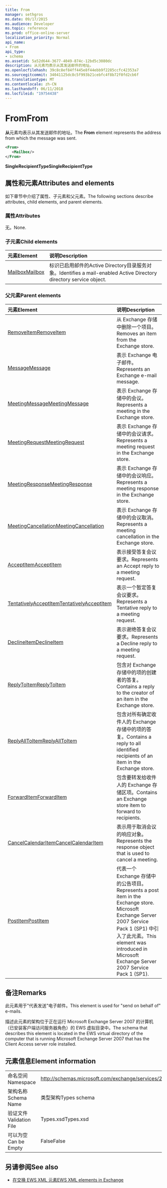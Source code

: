 ```yaml
---
title: From
manager: sethgros
ms.date: 09/17/2015
ms.audience: Developer
ms.topic: reference
ms.prod: office-online-server
localization_priority: Normal
api_name:
- From
api_type:
- schema
ms.assetid: 5a52d644-3677-4049-874c-12bd5c3080dc
description: 从元素均表示从其发送邮件的地址。
ms.openlocfilehash: 39c8c8ef84ff445e8f44ebb9f2285ccfc42353a7
ms.sourcegitcommit: 34041125dc8c5f993b21cebfc4f8b72f0fd2cb6f
ms.translationtype: MT
ms.contentlocale: zh-CN
ms.lasthandoff: 06/11/2018
ms.locfileid: "19754438"
---
```

# <a name="from"></a><span data-ttu-id="13bd5-103">From</span><span class="sxs-lookup"><span data-stu-id="13bd5-103">From</span></span>

<span data-ttu-id="13bd5-104">**从**元素均表示从其发送邮件的地址。</span><span class="sxs-lookup"><span data-stu-id="13bd5-104">The **From** element represents the address from which the message was sent.</span></span> 
  
```xml
<From>
   <Mailbox/>
</From>
```

 <span data-ttu-id="13bd5-105">**SingleRecipientType**</span><span class="sxs-lookup"><span data-stu-id="13bd5-105">**SingleRecipientType**</span></span>
## <a name="attributes-and-elements"></a><span data-ttu-id="13bd5-106">属性和元素</span><span class="sxs-lookup"><span data-stu-id="13bd5-106">Attributes and elements</span></span>

<span data-ttu-id="13bd5-107">如下章节中介绍了属性、子元素和父元素。</span><span class="sxs-lookup"><span data-stu-id="13bd5-107">The following sections describe attributes, child elements, and parent elements.</span></span>
  
### <a name="attributes"></a><span data-ttu-id="13bd5-108">属性</span><span class="sxs-lookup"><span data-stu-id="13bd5-108">Attributes</span></span>

<span data-ttu-id="13bd5-109">无。</span><span class="sxs-lookup"><span data-stu-id="13bd5-109">None.</span></span>
  
### <a name="child-elements"></a><span data-ttu-id="13bd5-110">子元素</span><span class="sxs-lookup"><span data-stu-id="13bd5-110">Child elements</span></span>

|<span data-ttu-id="13bd5-111">**元素**</span><span class="sxs-lookup"><span data-stu-id="13bd5-111">**Element**</span></span>|<span data-ttu-id="13bd5-112">**说明**</span><span class="sxs-lookup"><span data-stu-id="13bd5-112">**Description**</span></span>|
|:-----|:-----|
|[<span data-ttu-id="13bd5-113">Mailbox</span><span class="sxs-lookup"><span data-stu-id="13bd5-113">Mailbox</span></span>](mailbox.md) <br/> |<span data-ttu-id="13bd5-114">标识已启用邮件的Active Directory目录服务对象。</span><span class="sxs-lookup"><span data-stu-id="13bd5-114">Identifies a mail-enabled Active Directory directory service object.</span></span>  <br/> |
   
### <a name="parent-elements"></a><span data-ttu-id="13bd5-115">父元素</span><span class="sxs-lookup"><span data-stu-id="13bd5-115">Parent elements</span></span>

|<span data-ttu-id="13bd5-116">**元素**</span><span class="sxs-lookup"><span data-stu-id="13bd5-116">**Element**</span></span>|<span data-ttu-id="13bd5-117">**说明**</span><span class="sxs-lookup"><span data-stu-id="13bd5-117">**Description**</span></span>|
|:-----|:-----|
|[<span data-ttu-id="13bd5-118">RemoveItem</span><span class="sxs-lookup"><span data-stu-id="13bd5-118">RemoveItem</span></span>](removeitem.md) <br/> |<span data-ttu-id="13bd5-119">从 Exchange 存储中删除一个项目。</span><span class="sxs-lookup"><span data-stu-id="13bd5-119">Removes an item from the Exchange store.</span></span>  <br/> |
|[<span data-ttu-id="13bd5-120">Message</span><span class="sxs-lookup"><span data-stu-id="13bd5-120">Message</span></span>](message-ex15websvcsotherref.md) <br/> |<span data-ttu-id="13bd5-121">表示 Exchange 电子邮件。</span><span class="sxs-lookup"><span data-stu-id="13bd5-121">Represents an Exchange e-mail message.</span></span>  <br/> |
|[<span data-ttu-id="13bd5-122">MeetingMessage</span><span class="sxs-lookup"><span data-stu-id="13bd5-122">MeetingMessage</span></span>](meetingmessage.md) <br/> |<span data-ttu-id="13bd5-123">表示 Exchange 存储中的会议。</span><span class="sxs-lookup"><span data-stu-id="13bd5-123">Represents a meeting in the Exchange store.</span></span>  <br/> |
|[<span data-ttu-id="13bd5-124">MeetingRequest</span><span class="sxs-lookup"><span data-stu-id="13bd5-124">MeetingRequest</span></span>](meetingrequest.md) <br/> |<span data-ttu-id="13bd5-125">表示 Exchange 存储中的会议请求。</span><span class="sxs-lookup"><span data-stu-id="13bd5-125">Represents a meeting request in the Exchange store.</span></span>  <br/> |
|[<span data-ttu-id="13bd5-126">MeetingResponse</span><span class="sxs-lookup"><span data-stu-id="13bd5-126">MeetingResponse</span></span>](meetingresponse.md) <br/> |<span data-ttu-id="13bd5-127">表示 Exchange 存储中的会议响应。</span><span class="sxs-lookup"><span data-stu-id="13bd5-127">Represents a meeting response in the Exchange store.</span></span>  <br/> |
|[<span data-ttu-id="13bd5-128">MeetingCancellation</span><span class="sxs-lookup"><span data-stu-id="13bd5-128">MeetingCancellation</span></span>](meetingcancellation.md) <br/> |<span data-ttu-id="13bd5-129">表示 Exchange 存储中的会议取消。</span><span class="sxs-lookup"><span data-stu-id="13bd5-129">Represents a meeting cancellation in the Exchange store.</span></span>  <br/> |
|[<span data-ttu-id="13bd5-130">AcceptItem</span><span class="sxs-lookup"><span data-stu-id="13bd5-130">AcceptItem</span></span>](acceptitem.md) <br/> |<span data-ttu-id="13bd5-131">表示接受答复会议要求。</span><span class="sxs-lookup"><span data-stu-id="13bd5-131">Represents an Accept reply to a meeting request.</span></span>  <br/> |
|[<span data-ttu-id="13bd5-132">TentativelyAcceptItem</span><span class="sxs-lookup"><span data-stu-id="13bd5-132">TentativelyAcceptItem</span></span>](tentativelyacceptitem.md) <br/> |<span data-ttu-id="13bd5-133">表示一个暂定答复会议要求。</span><span class="sxs-lookup"><span data-stu-id="13bd5-133">Represents a Tentative reply to a meeting request.</span></span>  <br/> |
|[<span data-ttu-id="13bd5-134">DeclineItem</span><span class="sxs-lookup"><span data-stu-id="13bd5-134">DeclineItem</span></span>](declineitem.md) <br/> |<span data-ttu-id="13bd5-135">表示谢绝答复会议要求。</span><span class="sxs-lookup"><span data-stu-id="13bd5-135">Represents a Decline reply to a meeting request.</span></span>  <br/> |
|[<span data-ttu-id="13bd5-136">ReplyToItem</span><span class="sxs-lookup"><span data-stu-id="13bd5-136">ReplyToItem</span></span>](replytoitem.md) <br/> |<span data-ttu-id="13bd5-137">包含对 Exchange 存储中的项的创建者的答复。</span><span class="sxs-lookup"><span data-stu-id="13bd5-137">Contains a reply to the creator of an item in the Exchange store.</span></span>  <br/> |
|[<span data-ttu-id="13bd5-138">ReplyAllToItem</span><span class="sxs-lookup"><span data-stu-id="13bd5-138">ReplyAllToItem</span></span>](replyalltoitem.md) <br/> |<span data-ttu-id="13bd5-139">包含对所有确定收件人的 Exchange 存储中的项的答复。</span><span class="sxs-lookup"><span data-stu-id="13bd5-139">Contains a reply to all identified recipients of an item in the Exchange store.</span></span>  <br/> |
|[<span data-ttu-id="13bd5-140">ForwardItem</span><span class="sxs-lookup"><span data-stu-id="13bd5-140">ForwardItem</span></span>](forwarditem.md) <br/> |<span data-ttu-id="13bd5-141">包含要转发给收件人的 Exchange 存储区项。</span><span class="sxs-lookup"><span data-stu-id="13bd5-141">Contains an Exchange store item to forward to recipients.</span></span>  <br/> |
|[<span data-ttu-id="13bd5-142">CancelCalendarItem</span><span class="sxs-lookup"><span data-stu-id="13bd5-142">CancelCalendarItem</span></span>](cancelcalendaritem.md) <br/> |<span data-ttu-id="13bd5-143">表示用于取消会议的响应对象。</span><span class="sxs-lookup"><span data-stu-id="13bd5-143">Represents the response object that is used to cancel a meeting.</span></span>  <br/> |
|[<span data-ttu-id="13bd5-144">PostItem</span><span class="sxs-lookup"><span data-stu-id="13bd5-144">PostItem</span></span>](postitem.md) <br/> |<span data-ttu-id="13bd5-145">代表一个 Exchange 存储中的公告项目。</span><span class="sxs-lookup"><span data-stu-id="13bd5-145">Represents a post item in the Exchange store.</span></span> <span data-ttu-id="13bd5-146">Microsoft Exchange Server 2007 Service Pack 1 (SP1) 中引入了此元素。</span><span class="sxs-lookup"><span data-stu-id="13bd5-146">This element was introduced in Microsoft Exchange Server 2007 Service Pack 1 (SP1).</span></span>  <br/> |
   
## <a name="remarks"></a><span data-ttu-id="13bd5-147">备注</span><span class="sxs-lookup"><span data-stu-id="13bd5-147">Remarks</span></span>

<span data-ttu-id="13bd5-148">此元素用于"代表发送"电子邮件。</span><span class="sxs-lookup"><span data-stu-id="13bd5-148">This element is used for "send on behalf of" e-mails.</span></span>
  
<span data-ttu-id="13bd5-149">描述此元素的架构位于正在运行 Microsoft Exchange Server 2007 的计算机（已安装客户端访问服务器角色）的 EWS 虚拟目录中。</span><span class="sxs-lookup"><span data-stu-id="13bd5-149">The schema that describes this element is located in the EWS virtual directory of the computer that is running Microsoft Exchange Server 2007 that has the Client Access server role installed.</span></span>
  
## <a name="element-information"></a><span data-ttu-id="13bd5-150">元素信息</span><span class="sxs-lookup"><span data-stu-id="13bd5-150">Element information</span></span>

|||
|:-----|:-----|
|<span data-ttu-id="13bd5-151">命名空间</span><span class="sxs-lookup"><span data-stu-id="13bd5-151">Namespace</span></span>  <br/> |http://schemas.microsoft.com/exchange/services/2006/types  <br/> |
|<span data-ttu-id="13bd5-152">架构名称</span><span class="sxs-lookup"><span data-stu-id="13bd5-152">Schema Name</span></span>  <br/> |<span data-ttu-id="13bd5-153">类型架构</span><span class="sxs-lookup"><span data-stu-id="13bd5-153">Types schema</span></span>  <br/> |
|<span data-ttu-id="13bd5-154">验证文件</span><span class="sxs-lookup"><span data-stu-id="13bd5-154">Validation File</span></span>  <br/> |<span data-ttu-id="13bd5-155">Types.xsd</span><span class="sxs-lookup"><span data-stu-id="13bd5-155">Types.xsd</span></span>  <br/> |
|<span data-ttu-id="13bd5-156">可以为空</span><span class="sxs-lookup"><span data-stu-id="13bd5-156">Can be Empty</span></span>  <br/> |<span data-ttu-id="13bd5-157">False</span><span class="sxs-lookup"><span data-stu-id="13bd5-157">False</span></span>  <br/> |
   
## <a name="see-also"></a><span data-ttu-id="13bd5-158">另请参阅</span><span class="sxs-lookup"><span data-stu-id="13bd5-158">See also</span></span>



- [<span data-ttu-id="13bd5-159">在交换 EWS XML 元素</span><span class="sxs-lookup"><span data-stu-id="13bd5-159">EWS XML elements in Exchange</span></span>](ews-xml-elements-in-exchange.md)

